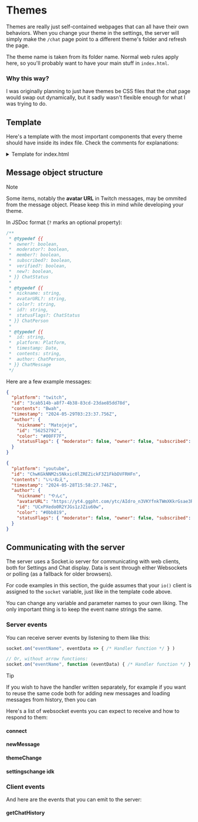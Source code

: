 # Themes

Themes are really just self-contained webpages that can all have their own behaviors. When you change your theme in the settings, the server will simply make the `/chat` page point to a different theme's folder and refresh the page.

The theme name is taken from its folder name. Normal web rules apply here, so you'll probably want to have your main stuff in `index.html`.

### Why this way?

I was originally planning to just have themes be CSS files that the chat page would swap out dynamically, but it sadly wasn't flexible enough for what I was trying to do.

## Template

Here's a template with the most important components that every theme should have inside its index file. Check the comments for explanations:

<details><summary>Template for index.html</summary>

```html
<!DOCTYPE html>
<html>
<head>
  <meta charset="UTF-8" />
  <style>

    /* Once the chat messages fill up past the screen,
     * this will hide the scrollbars. Let's also set the
     * font because Firefox defaults to an ugly serif one. */

    body { overflow: hidden; font-family: sans-serif; }

    /* The message contents come pre-formatted as chunks of
     * HTML code, and in every supported platform, emojis
     * are sent as <img> elements with an `emoji` class.
     * This should make them as tall as the surrounding text. */
     
    .emoji { height: 1em; } 

  </style>

  <!-- Load the Socket.io library for talking with the server -->
  <script src="/socket.io/socket.io.js"></script>
</head>
<body>

  <!-- Your HTML layouts and containers go here -->

  <script>

    /* You can omit `{transports:["websocket"]}` here
     * if you're okay with using the older polling method
     * instead of websockets, but it's harder to debug than
     * websockets inside your browser inspector. */

    const socket = io({ transports: ["websocket"] })

    // Socket.io binds events such as `connect` to functions.

    socket.on("connect", () => {
      console.log("Connected to server")

      /* You can ask the server to send you the latest bunch
       * of messages, so that you don't have to start from a
       * blank screen every time you switch the theme. WIP!
       */
    })

    /* The server mostly sends `newMessage` events, passing
     * the message data in a predictable structure that's
     * described below.  */

    socket.on("newMessage", (msg) => {

      /* Add your code for displaying messages on the page
       * here! Feel free to use the Plain theme for inspiration.
       * Here's the bare minimum: */

      document.write(msg.contents)

      /*
       * Remember to clean out old messages over time, so your
       * browser's performance doesn't get too choppy.
       * The Plain theme also has an implementation of this.
       */

    })

    socket.on("themeChange")
  </script>
</body>
</html>
```

</details>

## Message object structure

> [!NOTE]
> Some items, notably the **avatar URL** in Twitch messages, may be ommited from the message object. Please keep this in mind while developing your theme.

In JSDoc format (`?` marks an optional property):

```js
/**
 * @typedef {{
 *  owner?: boolean,
 *  moderator?: boolean,
 *  member?: boolean,
 *  subscribed?: boolean,
 *  verified?: boolean,
 *  new?: boolean,
 * }} ChatStatus
 * 
 * @typedef {{
 *  nickname: string,
 *  avatarURL?: string,
 *  color?: string,
 *  id?: string,
 *  statusFlags?: ChatStatus
 * }} ChatPerson
 * 
 * @typedef {{
 *  id: string,
 *  platform: Platform,
 *  timestamp: Date,
 *  contents: string,
 *  author: ChatPerson,
 * }} ChatMessage
 */
```

Here are a few example messages:

```json
{
  "platform": "twitch",
  "id": "3cab514b-a8f7-4b38-83cd-23dae85dd78d",
  "contents": "Bwah",
  "timestamp": "2024-05-29T03:23:37.756Z",
  "author": {
    "nickname": "Matojeje",
    "id": "56252792",
    "color": "#00FF7F",
    "statusFlags": { "moderator": false, "owner": false, "subscribed": false, "verified": false }
  }
}
```
```json
{
  "platform": "youtube",
  "id": "ChwKGkNNM2s5Nkxic0lZREZickF3Z1FkbDVFRHFn",
  "contents": "いいねえ",
  "timestamp": "2024-05-28T15:58:27.746Z",
  "author": {
    "nickname": "やんc",
    "avatarURL": "https://yt4.ggpht.com/ytc/AIdro_n3VKYfnkTWmXKkrGsae3RNP9mojh5o0GfVv1zMl6upPzU=s64-c-k-c0x00ffffff-no-rj",
    "id": "UCxPXedo0R2YJGs1zJZiu60w",
    "color": "#0bb819",
    "statusFlags": { "moderator": false, "owner": false, "subscribed": false, "verified": false }
  }
}

```

## Communicating with the server

The server uses a Socket.io server for communicating with web clients, both for Settings and Chat display. Data is sent through either Websockets or polling (as a fallback for older browsers).

For code examples in this section, the guide assumes that your `io()` client is assigned to the `socket` variable, just like in the template code above.

You can change any variable and parameter names to your own liking. The only important thing is to keep the event name strings the same.

### Server events

You can receive server events by listening to them like this:

```js
socket.on("eventName", eventData => { /* Handler function */ } )

// Or, without arrow functions:
socket.on("eventName", function (eventData) { /* Handler function */ } )
```

> [!TIP]
> If you wish to have the handler written separately, for example if you want to reuse the same code both for adding new messages and loading messages from history, then you can 

Here's a list of websocket events you can expect to receive and how to respond to them:

#### connect

#### newMessage

#### themeChange

#### settingschange idk

### Client events

And here are the events that you can emit to the server:

#### getChatHistory
